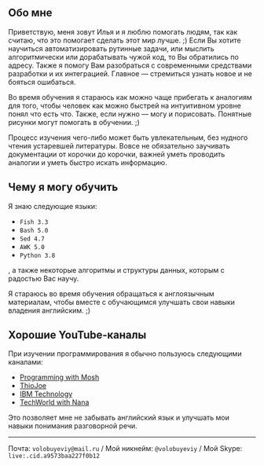 ## Обо мне

Приветствую, меня зовут Илья и я люблю помогать людям, так как считаю, что это помогает сделать этот мир лучше. ;) Если Вы хотите научиться автоматизировать рутинные задачи, или мыслить алгоритмически или дорабатывать чужой код, то Вы обратились по адресу. Также я помогу Вам разобраться с современными средствами разработки и их интеграцией. Главное — стремиться узнать новое и не бояться ошибаться.

Во время обучения я стараюсь как можно чаще прибегать к аналогиям для того, чтобы человек как можно быстрей на интуитивном уровне понял что есть что. Также, если нужно — могу и порисовать. Понятные рисунки могут помогать в обучении. ;)

Процесс изучения чего-либо может быть увлекательным, без нудного чтения устаревшей литературы. Вовсе не обязательно заучивать документации от корочки до корочки, важней уметь проводить аналогии и уметь быстро искать информацию.

## Чему я могу обучить

Я знаю следующие языки:

- `Fish 3.3`
- `Bash 5.0`
- `Sed 4.7`
- `AWK 5.0`
- `Python 3.8`

, а также некоторые алгоритмы и структуры данных, которым с радостью Вас научу.

Я стараюсь во время обучения обращаться к англоязычным материалам, чтобы вместе с обучающимся улучшать свои навыки владения английским. ;)

## Хорошие YouTube-каналы

При изучении программирования я обычно пользуюсь следующими каналами:

- [Programming with Mosh](https://www.youtube.com/user/programmingwithmosh)
- [ThioJoe](https://www.youtube.com/c/ThioJoe)
- [IBM Technology](https://www.youtube.com/c/IBMTechnology)
- [TechWorld with Nana](https://www.youtube.com/c/TechWorldwithNana)

Это позволяет мне не забывать английский язык и улучшать мои навыки понимания разговорной речи.

----

Почта: `volobuyeviy@mail.ru` / Мой никнейм: `@volobuyeviy` / Мой Skype: `live:.cid.a9573baa227f0b12`